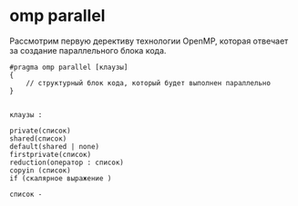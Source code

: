 # omp parallel

Рассмотрим первую дерективу технологии OpenMP, которая отвечает за создание параллельного блока кода.
```
#pragma omp parallel [клаузы]
{
    // структурный блок кода, который будет выполнен параллельно
} 


клаузы :

private(список)
shared(список)
default(shared | none)
firstprivate(список)
reduction(оператор : список)
copyin (список)
if (скалярное выражение )

список -

```

